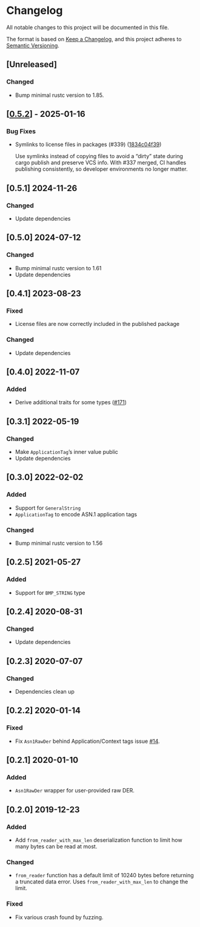 # Changelog

All notable changes to this project will be documented in this file.

The format is based on [Keep a Changelog](https://keepachangelog.com/en/1.0.0/),
and this project adheres to [Semantic Versioning](https://semver.org/spec/v2.0.0.html).

## [Unreleased]

### Changed

- Bump minimal rustc version to 1.85.

## [[0.5.2](https://github.com/Devolutions/picky-rs/compare/picky-asn1-der-v0.5.1...picky-asn1-der-v0.5.2)] - 2025-01-16

### <!-- 4 -->Bug Fixes

- Symlinks to license files in packages (#339) ([1834c04f39](https://github.com/Devolutions/picky-rs/commit/1834c04f3930fb1bbf040deb6525b166e378b8aa)) 

  Use symlinks instead of copying files to avoid a “dirty” state during
  cargo publish and preserve VCS info. With #337 merged, CI handles
  publishing consistently, so developer environments no longer matter.


## [0.5.1] 2024-11-26

### Changed

- Update dependencies

## [0.5.0] 2024-07-12

### Changed

- Bump minimal rustc version to 1.61
- Update dependencies

## [0.4.1] 2023-08-23

### Fixed

- License files are now correctly included in the published package

### Changed

- Update dependencies

## [0.4.0] 2022-11-07

### Added

- Derive additional traits for some types ([#171](https://github.com/Devolutions/picky-rs/pull/171))

## [0.3.1] 2022-05-19

### Changed

- Make `ApplicationTag`’s inner value public
- Update dependencies

## [0.3.0] 2022-02-02

### Added

- Support for `GeneralString`
- `ApplicationTag` to encode ASN.1 application tags

### Changed

- Bump minimal rustc version to 1.56

## [0.2.5] 2021-05-27

### Added

- Support for `BMP_STRING` type

## [0.2.4] 2020-08-31

### Changed

- Update dependencies

## [0.2.3] 2020-07-07

### Changed

- Dependencies clean up

## [0.2.2] 2020-01-14

### Fixed

- Fix `Asn1RawDer` behind Application/Context tags issue [#14](https://github.com/Devolutions/picky-rs/issues/14).

## [0.2.1] 2020-01-10

### Added

- `Asn1RawDer` wrapper for user-provided raw DER.

## [0.2.0] 2019-12-23

### Added

- Add `from_reader_with_max_len` deserialization function to limit how many bytes can be read at most.

### Changed

- `from_reader` function has a default limit of 10240 bytes before returning a truncated data error.
    Uses `from_reader_with_max_len` to change the limit.

### Fixed

- Fix various crash found by fuzzing.
